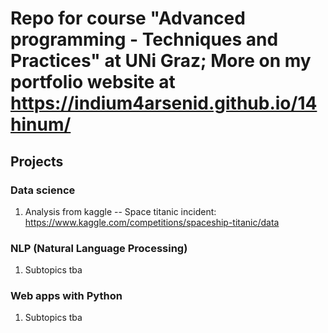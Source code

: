 # Repo for course "Advanced programming - Techniques and Practices" at UNi Graz; More on my portfolio website at https://indium4arsenid.github.io/14hinum/
## Projects

### Data science

1. Analysis from kaggle -- Space titanic incident: https://www.kaggle.com/competitions/spaceship-titanic/data

### NLP (Natural Language Processing)

1. Subtopics tba

### Web apps with Python

1. Subtopics tba